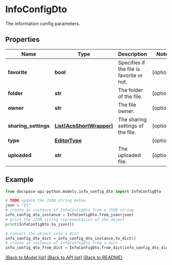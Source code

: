 # InfoConfigDto
The information config parameters.

## Properties

Name | Type | Description | Notes
------------ | ------------- | ------------- | -------------
**favorite** | **bool** | Specifies if the file is favorite or not. | [optional] 
**folder** | **str** | The folder of the file. | [optional] 
**owner** | **str** | The file owner. | [optional] 
**sharing_settings** | [**List[AceShortWrapper]**](AceShortWrapper.md) | The sharing settings of the file. | [optional] 
**type** | [**EditorType**](EditorType.md) |  | [optional] 
**uploaded** | **str** | The uploaded file. | [optional] 

## Example

```python
from docspace-api-python.models.info_config_dto import InfoConfigDto

# TODO update the JSON string below
json = "{}"
# create an instance of InfoConfigDto from a JSON string
info_config_dto_instance = InfoConfigDto.from_json(json)
# print the JSON string representation of the object
print(InfoConfigDto.to_json())

# convert the object into a dict
info_config_dto_dict = info_config_dto_instance.to_dict()
# create an instance of InfoConfigDto from a dict
info_config_dto_from_dict = InfoConfigDto.from_dict(info_config_dto_dict)
```
[[Back to Model list]](../README.md#documentation-for-models) [[Back to API list]](../README.md#documentation-for-api-endpoints) [[Back to README]](../README.md)


